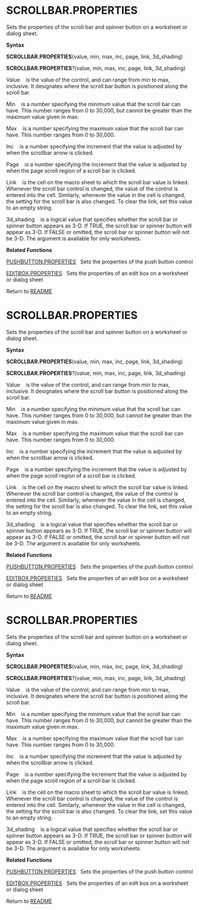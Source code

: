 # SCROLLBAR.PROPERTIES

Sets the properties of the scroll bar and spinner button on a worksheet
or dialog sheet.

**Syntax**

**SCROLLBAR.PROPERTIES**(value, min, max, inc, page, link, 3d\_shading)

**SCROLLBAR.PROPERTIES**?(value, min, max, inc, page, link, 3d\_shading)

Value&nbsp;&nbsp;&nbsp;&nbsp;is the value of the control, and can range
from min to max, inclusive. It designates where the scroll bar button is
positioned along the scroll bar.

Min&nbsp;&nbsp;&nbsp;&nbsp;is a number specifying the minimum value that
the scroll bar can have. This number ranges from 0 to 30,000, but cannot
be greater than the maximum value given in max.

Max&nbsp;&nbsp;&nbsp;&nbsp;is a number specifying the maximum value that
the scroll bar can have. This number ranges from 0 to 30,000.

Inc&nbsp;&nbsp;&nbsp;&nbsp;is a number specifying the increment that the
value is adjusted by when the scrollbar arrow is clicked.

Page&nbsp;&nbsp;&nbsp;&nbsp;is a number specifying the increment that
the value is adjusted by when the page scroll region of a scroll bar is
clicked.

Link&nbsp;&nbsp;&nbsp;&nbsp;is the cell on the macro sheet to which the
scroll bar value is linked. Whenever the scroll bar control is changed,
the value of the control is entered into the cell. Similarly, whenever
the value in the cell is changed, the setting for the scroll bar is also
changed. To clear the link, set this value to an empty string.

3d\_shading&nbsp;&nbsp;&nbsp;&nbsp;is a logical value that specifies
whether the scroll bar or spinner button appears as 3-D. If TRUE, the
scroll bar or spinner button will appear as 3-D. If FALSE or omitted,
the scroll bar or spinner button will not be 3-D. The argument is
available for only worksheets.

**Related Functions**

[PUSHBUTTON.PROPERTIES](PUSHBUTTON.PROPERTIES.md)&nbsp;&nbsp;&nbsp;Sets the properties of the push
button control

[EDITBOX.PROPERTIES](EDITBOX.PROPERTIES.md)&nbsp;&nbsp;&nbsp;Sets the properties of an edit box
on a worksheet or dialog sheet



Return to [README](README.md#S)

# SCROLLBAR.PROPERTIES

Sets the properties of the scroll bar and spinner button on a worksheet
or dialog sheet.

**Syntax**

**SCROLLBAR.PROPERTIES**(value, min, max, inc, page, link, 3d\_shading)

**SCROLLBAR.PROPERTIES**?(value, min, max, inc, page, link, 3d\_shading)

Value&nbsp;&nbsp;&nbsp;&nbsp;is the value of the control, and can range
from min to max, inclusive. It designates where the scroll bar button is
positioned along the scroll bar.

Min&nbsp;&nbsp;&nbsp;&nbsp;is a number specifying the minimum value that
the scroll bar can have. This number ranges from 0 to 30,000, but cannot
be greater than the maximum value given in max.

Max&nbsp;&nbsp;&nbsp;&nbsp;is a number specifying the maximum value that
the scroll bar can have. This number ranges from 0 to 30,000.

Inc&nbsp;&nbsp;&nbsp;&nbsp;is a number specifying the increment that the
value is adjusted by when the scrollbar arrow is clicked.

Page&nbsp;&nbsp;&nbsp;&nbsp;is a number specifying the increment that
the value is adjusted by when the page scroll region of a scroll bar is
clicked.

Link&nbsp;&nbsp;&nbsp;&nbsp;is the cell on the macro sheet to which the
scroll bar value is linked. Whenever the scroll bar control is changed,
the value of the control is entered into the cell. Similarly, whenever
the value in the cell is changed, the setting for the scroll bar is also
changed. To clear the link, set this value to an empty string.

3d\_shading&nbsp;&nbsp;&nbsp;&nbsp;is a logical value that specifies
whether the scroll bar or spinner button appears as 3-D. If TRUE, the
scroll bar or spinner button will appear as 3-D. If FALSE or omitted,
the scroll bar or spinner button will not be 3-D. The argument is
available for only worksheets.

**Related Functions**

[PUSHBUTTON.PROPERTIES](PUSHBUTTON.PROPERTIES.md)&nbsp;&nbsp;&nbsp;Sets the properties of the push
button control

[EDITBOX.PROPERTIES](EDITBOX.PROPERTIES.md)&nbsp;&nbsp;&nbsp;Sets the properties of an edit box
on a worksheet or dialog sheet



Return to [README](README.md#S)

# SCROLLBAR.PROPERTIES

Sets the properties of the scroll bar and spinner button on a worksheet
or dialog sheet.

**Syntax**

**SCROLLBAR.PROPERTIES**(value, min, max, inc, page, link, 3d\_shading)

**SCROLLBAR.PROPERTIES**?(value, min, max, inc, page, link, 3d\_shading)

Value&nbsp;&nbsp;&nbsp;&nbsp;is the value of the control, and can range
from min to max, inclusive. It designates where the scroll bar button is
positioned along the scroll bar.

Min&nbsp;&nbsp;&nbsp;&nbsp;is a number specifying the minimum value that
the scroll bar can have. This number ranges from 0 to 30,000, but cannot
be greater than the maximum value given in max.

Max&nbsp;&nbsp;&nbsp;&nbsp;is a number specifying the maximum value that
the scroll bar can have. This number ranges from 0 to 30,000.

Inc&nbsp;&nbsp;&nbsp;&nbsp;is a number specifying the increment that the
value is adjusted by when the scrollbar arrow is clicked.

Page&nbsp;&nbsp;&nbsp;&nbsp;is a number specifying the increment that
the value is adjusted by when the page scroll region of a scroll bar is
clicked.

Link&nbsp;&nbsp;&nbsp;&nbsp;is the cell on the macro sheet to which the
scroll bar value is linked. Whenever the scroll bar control is changed,
the value of the control is entered into the cell. Similarly, whenever
the value in the cell is changed, the setting for the scroll bar is also
changed. To clear the link, set this value to an empty string.

3d\_shading&nbsp;&nbsp;&nbsp;&nbsp;is a logical value that specifies
whether the scroll bar or spinner button appears as 3-D. If TRUE, the
scroll bar or spinner button will appear as 3-D. If FALSE or omitted,
the scroll bar or spinner button will not be 3-D. The argument is
available for only worksheets.

**Related Functions**

[PUSHBUTTON.PROPERTIES](PUSHBUTTON.PROPERTIES.md)&nbsp;&nbsp;&nbsp;Sets the properties of the push
button control

[EDITBOX.PROPERTIES](EDITBOX.PROPERTIES.md)&nbsp;&nbsp;&nbsp;Sets the properties of an edit box
on a worksheet or dialog sheet



Return to [README](README.md#S)

